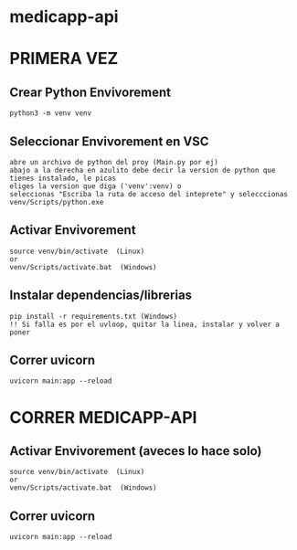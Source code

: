 # medicapp-api

# PRIMERA VEZ
## Crear Python Envivorement
    python3 -m venv venv
## Seleccionar Envivorement en VSC
    abre un archivo de python del proy (Main.py por ej)
    abajo a la derecha en azulito debe decir la version de python que tienes instalado, le picas
    eliges la version que diga ('venv':venv) o 
    seleccionas "Escriba la ruta de acceso del inteprete" y selecccionas venv/Scripts/python.exe

## Activar  Envivorement
    source venv/bin/activate  (Linux)
    or
    venv/Scripts/activate.bat  (Windows)

## Instalar dependencias/librerias
    pip install -r requirements.txt (Windows)
    !! Si falla es por el uvloop, quitar la linea, instalar y volver a poner
## Correr uvicorn
    uvicorn main:app --reload

# CORRER MEDICAPP-API
## Activar  Envivorement (aveces lo hace solo)
    source venv/bin/activate  (Linux)
    or
    venv/Scripts/activate.bat  (Windows)
## Correr uvicorn
    uvicorn main:app --reload
